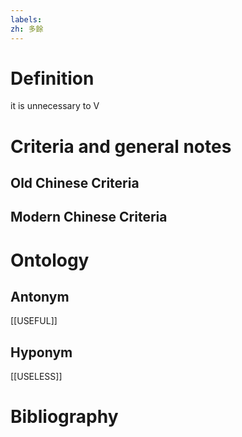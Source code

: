 ```yaml
---
labels: 
zh: 多餘
---
```


# Definition
it is unnecessary to V
# Criteria and general notes
## Old Chinese Criteria

## Modern Chinese Criteria

# Ontology

## Antonym
[[USEFUL]]
## Hyponym
[[USELESS]]
# Bibliography